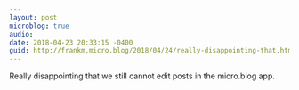 ```yaml
---
layout: post
microblog: true
audio: 
date: 2018-04-23 20:33:15 -0400
guid: http://frankm.micro.blog/2018/04/24/really-disappointing-that.html
---
```

Really disappointing that we still cannot edit posts in the micro.blog app. 
